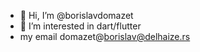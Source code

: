 - 👋 Hi, I’m @borislavdomazet
- 👀 I’m interested in dart/flutter
- my email domazet@borislav@delhaize.rs

<!---
borislavdomazet/borislavdomazet is a ✨ special ✨ repository because its `README.md` (this file) appears on your GitHub profile.
You can click the Preview link to take a look at your changes.
--->
